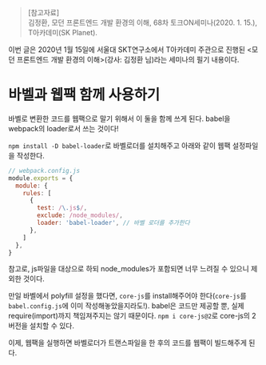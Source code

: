 > [참고자료]  
> 김정환, 모던 프론트엔드 개발 환경의 이해, 68차 토크ON세미나(2020. 1. 15.), T아카데미(SK Planet).    

이번 글은 2020년 1월 15일에 서울대 SKT연구소에서 T아카데미 주관으로 진행된 <모던 프론트엔드 개발 환경의 이해>(강사: 김정환 님)라는 세미나의 필기 내용이다.

# 바벨과 웹팩 함께 사용하기
바벨로 변환한 코드를 웹팩으로 말기 위해서 이 둘을 함께 쓰게 된다. babel을 webpack의 loader로서 쓰는 것이다!  

`npm install -D babel-loader`로 바벨로더를 설치해주고 아래와 같이 웹팩 설정파일을 작성한다.

```js
// webpack.config.js
module.exports = {
  module: {
    rules: [
      {
        test: /\.js$/,
        exclude: /node_modules/,
        loader: 'babel-loader', // 바벨 로더를 추가한다 
      },
    ]
  },
}
```

참고로, js파일을 대상으로 하되 node_modules가 포함되면 너무 느려질 수 있으니 제외한 것이다.

만일 바벨에서 polyfill 설정을 했다면, `core-js`를 install해주어야 한다(`core-js`를 `babel.config.js`에 이미 작성해놓았을지라도!). babel은 코드만 제공할 뿐, 실제 require(import)까지 책임져주지는 않기 때문이다. `npm i core-js@2`로 core-js의 2버전을 설치할 수 있다.  

이제, 웹팩을 실행하면 바벨로더가 트랜스파일을 한 후의 코드를 웹팩이 빌드해주게 된다.